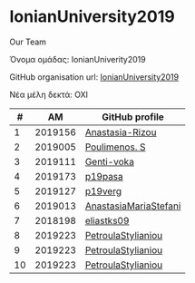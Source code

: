# IonianUniversity2019
Our Team

Όνομα ομάδας: IonianUniverity2019

GitHub organisation url: [IonianUniversity2019](https://github.com/IonianUniversity2019)

Νέα μέλη δεκτά: ΟΧΙ

| # | ΑΜ | GitHub profile |
| -- | -- | -- |
| 1 | 2019156 | [Anastasia-Rizou](https://github.com/Anastasia-Rizou)|
| 2 | 2019005 | [Poulimenos. S](https://github.com/p19poul)|
| 3 | 2019111 | [Genti-voka](https://github.com/Genti-voka?fbclid=IwAR0gTWlOvBBRmH3Wx7dM9fjsazOI4052eqJe-7hGfyfxwSwLdArFbMLgP_I)|
| 4 | 2019173 | [p19pasa](https://github.com/p19pasa)||
| 5 | 2019127 | [p19verg](https://github.com/p19verg)|
| 6 | 2019013 | [AnastasiaMariaStefani](https://github.com/AnastasiaMariaStefani)|
| 7 | 2018198 | [eliastks09](https://github.com/eliastks09)|
| 8 | 2019223 | [PetroulaStylianiou](https://github.com/PetroulaStylianou)|
| 9 | 2019223 | [PetroulaStylianiou](https://github.com/PetroulaStylianou)|
| 10 | 2019223 | [PetroulaStylianiou](https://github.com/PetroulaStylianou)|
